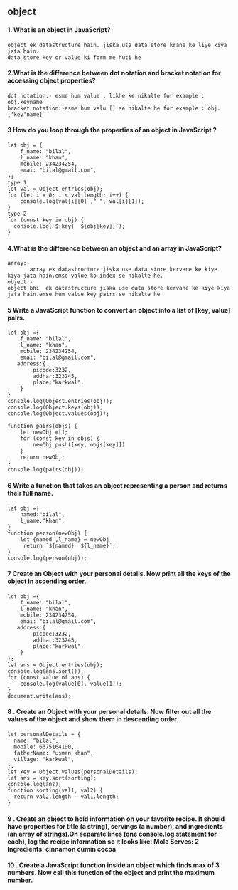 ## object

#### 1. What is an object in JavaScript?
``` 
object ek datastructure hain. jiska use data store krane ke liye kiya jata hain.
data store key or value ki form me huti he
```
#### 2.What is the difference between dot notation and bracket notation for accessing object properties?

```
dot notation:- esme hum value . likhe ke nikalte for example : obj.keyname
bracket notation:-esme hum valu [] se nikalte he for example : obj.['key'name]
```
 #### 3 How do you loop through the properties of an object in JavaScript ?
```
let obj = {
    f_name: "bilal",
    l_name: "khan",
    mobile: 234234254,
    emai: "bilal@gmail.com",
};
type 1
let val = Object.entries(obj);
for (let i = 0; i < val.length; i++) {
    console.log(val[i][0] ," ", val[i][1]);
}
type 2
for (const key in obj) {
  console.log(`${key}  ${obj[key]}`);
}
```

#### 4.What is the difference between an object and an array in JavaScript?
```
array:-
       array ek datastructure jiska use data store kervane ke kiye kiya jata hain.emse value ko index se nikalte he.
object:-
object bhi  ek datastructure jiska use data store kervane ke kiye kiya jata hain.emse hum value key pairs se nikalte he
```

####  5 Write a JavaScript function to convert an object into a list of [key, value] pairs.
```
let obj ={
    f_name: "bilal",
    l_name: "khan",
    mobile: 234234254,
    emai: "bilal@gmail.com",
   address:{
        picode:3232,
        addhar:323245,
        place:"karkwal",
    }
}
console.log(Object.entries(obj));
console.log(Object.keys(obj));
console.log(Object.values(obj));

function pairs(objs) {
    let newObj =[];
    for (const key in objs) {
        newObj.push([key, objs[key]])
    }
    return newObj;
}
console.log(pairs(obj));
```

#### 6 Write a function that takes an object representing a person and returns their full name.

```
let obj ={
    named:"bilal",
    l_name:"khan",
}
function person(newObj) {
    let {named ,l_name} = newObj
     return `${named}  ${l_name}`;
}
console.log(person(obj));
```

#### 7 Create an Object with your personal details. Now print all the keys of the object in ascending order.

```
let obj ={
    f_name: "bilal",
    l_name: "khan",
    mobile: 234234254,
    emai: "bilal@gmail.com",
   address:{
        picode:3232,
        addhar:323245,
        place:"karkwal",
    }
};
let ans = Object.entries(obj);
console.log(ans.sort());
for (const value of ans) {
    console.log(value[0], value[1]);
}
document.write(ans);
```

#### 8 . Create an Object with your personal details. Now filter out all the values of the object and show them in descending order.
```
let personalDetails = {
  name: "bilal",
  mobile: 6375164100,
  fatherName: "usman khan",
  village: "karkwal",
};
let key = Object.values(personalDetails);
let ans = key.sort(sorting);
console.log(ans);
function sorting(val1, val2) {
  return val2.length - val1.length;
}
```

#### 9 . Create an object to hold information on your favorite recipe. It should have properties for title (a string), servings (a number), and ingredients (an array of strings).On separate lines (one console.log statement for each), log the recipe information so it looks like:   Mole Serves: 2 Ingredients: cinnamon cumin cocoa

#### 10 . Create a JavaScript function inside an object which finds max of 3 numbers. Now call this function of the object and print the maximum number.


